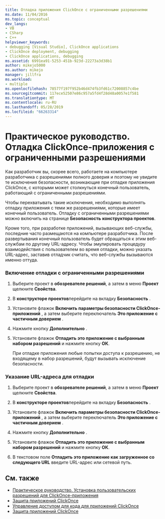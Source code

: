 ```yaml
---
title: Отладка приложения ClickOnce с ограниченными разрешениями
ms.date: 11/04/2016
ms.topic: conceptual
dev_langs:
- VB
- CSharp
- C++
helpviewer_keywords:
- debugging [Visual Studio], ClickOnce applications
- ClickOnce deployment, debugging
- ClickOnce applications, debugging
ms.assetid: 6991ea91-5253-451b-923d-22273a3d38b1
author: mikejo5000
ms.author: mikejo
manager: jillfra
ms.workload:
- multiple
ms.openlocfilehash: 78577f197f952b46d474fb3fd61c72008857c4be
ms.sourcegitcommit: 117ece52507e86c957a5fd4f28d48a0057e1f581
ms.translationtype: MT
ms.contentlocale: ru-RU
ms.lasthandoff: 05/28/2019
ms.locfileid: "66263314"
---
```

# <a name="how-to-debug-a-clickonce-application-with-restricted-permissions"></a>Практическое руководство. Отладка ClickOnce-приложения с ограниченными разрешениями
Как разработчик вы, скорее всего, работаете на компьютере разработчика с разрешениями полного доверия и поэтому не увидите те исключения безопасности, возникающие при отладке приложения ClickOnce, с которыми может столкнуться конечный пользователь, работающий с ограниченными разрешениями.

 Чтобы перехватывать такие исключения, необходимо выполнять отладку приложения с теми же разрешениями, которые имеет конечный пользователь. Отладку с ограниченными разрешениями можно включить на странице **Безопасность** **конструктора проектов**.

 Кроме того, при разработке приложений, вызывающих веб-службы, последние часто размещаются на компьютере разработчика. После развертывания конечный пользователь будет обращаться к этим веб-службам по другому URL-адресу. Чтобы эмулировать процедуру взаимодействия с пользователем во время отладки, можно указать URL-адрес, заставив отладчик считать, что веб-службы вызываются именно оттуда.

### <a name="to-enable-debugging-with-restricted-permissions"></a>Включение отладки с ограниченными разрешениями

1. Выберите проект в **обозревателе решений**, а затем в меню **Проект** щелкните **Свойства**.

2. В **конструкторе проектов**перейдите на вкладку **Безопасность** .

3. Установите флажок **Включить параметры безопасности ClickOnce-приложений** , а затем выберите переключатель **Это приложение с частичным доверием** .

4. Нажмите кнопку **Дополнительно** .

5. Установите флажок **Отладить это приложение с выбранным набором разрешений** и нажмите кнопку **ОК**.

     При отладке приложения любые попытки доступа к разрешению, не входящему в набор разрешений, будут вызывать исключение безопасности.

### <a name="to-specify-a-url-for-debugging"></a>Указание URL-адреса для отладки

1. Выберите проект в **обозревателе решений**, а затем в меню **Проект** щелкните **Свойства**.

2. В **конструкторе проектов**перейдите на вкладку **Безопасность** .

3. Установите флажок **Включить параметры безопасности ClickOnce-приложений** , а затем выберите переключатель **Это приложение с частичным доверием** .

4. Нажмите кнопку **Дополнительно** .

5. Установите флажок **Отладить это приложение с выбранным набором разрешений** и нажмите кнопку **ОК**.

6. В текстовом поле **Отладить это приложение как загруженное со следующего URL** введите URL-адрес или сетевой путь.

## <a name="see-also"></a>См. также
- [Практическое руководство. Установка пользовательских разрешений для ClickOnce-приложения](../deployment/how-to-set-custom-permissions-for-a-clickonce-application.md)
- [Защита приложений ClickOnce](../deployment/securing-clickonce-applications.md)
- [Управление доступом для кода для приложений ClickOnce](../deployment/code-access-security-for-clickonce-applications.md)
- [Защита приложений ClickOnce](../deployment/securing-clickonce-applications.md)